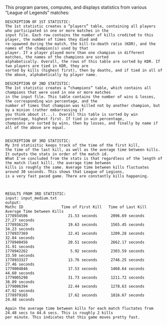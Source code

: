 This program parses, computes, and displays statistics from various “League of Legends” matches:

	DESCRIPTION OF 1ST STATISTIC: 
	The 1st statistic creates a “players” table, containing all players who participated in one or more matches in the
	input file. Each row contains the number of kills credited to this player, the number of times they died and
	re-spawned during the match, the kill-to-death ratio (KDR), and the names of the champion(s) used by that
	player. If a player played more than one champion in different matches, the names of the champions are sorted
	alphabetically. Overall, the rows of this table are sorted by KDR. If two players are tied in KDR, they are 
	sorted by kills (highest first), then by deaths, and if tied in all of the above, alphabetically by player name. 

	DESCRIPTION OF 2ND STATISTIC: 
	The 1st statistic creates a “champions” table, which contains all champions that were used in one or more matches
	in the input file. This table contains the number of wins & losses, the corresponding win percentage, and the
	number of times that champion was killed not by another champion, but by a minion (rather embarrassing if
	you think about it...). Overall this table is sorted by win percentage, highest first. If tied in win percentage,
	champions are sorted by wins, then by losses, and finally by name if all of the above are equal.


	DESCRIPTION OF 3RD STATISTIC: 
	My 3rd statisitic keeps track of the time of the first kill,
	the time of the last kill, as well as the average time between kills. It outputs the stats in order of the match id.
	What I've concluded from the stats is that regardless of the length of the match (last kill), the average time between
	kills is roughly the same. Average time between kills fluctuates around 30 seconds. This shows that League of Legions,
	is a very fast paced game. There are constantly kills happening.



	RESULTS FROM 3RD STATISTIC:
	input: input_medium.txt
	output:
	Mathc ID                 Time of First Kill   Time of Last Kill    Aversge Time between Kills
	1778934506                  21.53 seconds      2096.69 seconds          27.27 seconds
	1778936129                  19.63 seconds      1565.45 seconds          34.23 seconds
	1778937369                  22.41 seconds      1209.28 seconds          32.84 seconds
	1778940456                  20.51 seconds      2662.17 seconds          31.91 seconds
	1778942262                   5.92 seconds      2303.59 seconds          33.50 seconds
	1778933327                  13.76 seconds      2746.25 seconds          27.46 seconds
	1779004846                  17.53 seconds      1468.64 seconds          44.60 seconds
	1779005298                  31.73 seconds      1211.72 seconds          38.89 seconds
	1779006394                  22.44 seconds      1278.63 seconds          47.92 seconds
	1778979165                  17.62 seconds      1816.67 seconds          24.48 seconds

	Again the average time between kills for each match fluctates from 24.48 secs to 44.6 secs. This is roughly 2 kills
	per minute. This indicates that this game moves pretty fast. 

